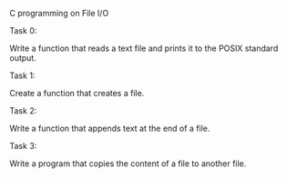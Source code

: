 C programming on File I/O

Task 0:

Write a function that reads a text file and prints it to the POSIX standard output.

Task 1:

Create a function that creates a file.

Task 2:

Write a function that appends text at the end of a file.

Task 3:

Write a program that copies the content of a file to another file.
